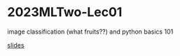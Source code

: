 # 2023MLTwo-Lec01

image classification (what fruits??) and python basics 101

[slides](https://careful-loving-pyrite.glitch.me/)
